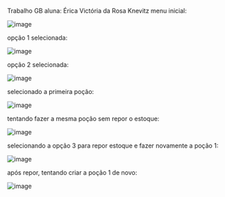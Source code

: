 Trabalho GB 
aluna: Érica Victória da Rosa Knevitz
menu inicial:


![image](https://github.com/user-attachments/assets/6ccc2405-a484-418c-9efc-ffedab4e8169)

opção 1 selecionada:


![image](https://github.com/user-attachments/assets/dfe5bd9d-7685-4c31-af37-05e93da9f32a)

opção 2 selecionada:


![image](https://github.com/user-attachments/assets/7295983c-4234-4589-b14e-23c31e429f9e)


selecionado a primeira poção:


![image](https://github.com/user-attachments/assets/2ebbeb34-6e5c-4f0f-9adf-658ed0681803)


tentando fazer a mesma poção sem repor o estoque:


![image](https://github.com/user-attachments/assets/39d5ddb5-e0c5-48fc-a14e-4c74ac0f0588)


selecionando a opção 3 para repor estoque e fazer novamente a poção 1:


![image](https://github.com/user-attachments/assets/bb2fd380-152f-412c-98ae-db16b553be56)


após repor, tentando criar a poção 1 de novo:



![image](https://github.com/user-attachments/assets/edaf0ca2-6afb-494d-8f95-118f655e7dd2)





